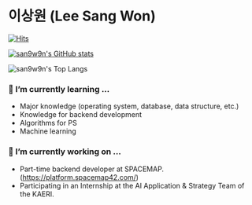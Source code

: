 # 이상원 (Lee Sang Won)

[![Hits](https://hits.seeyoufarm.com/api/count/incr/badge.svg?url=https%3A%2F%2Fgithub.com%2Fsan9w9n&count_bg=%2379C83D&title_bg=%23555555&icon=&icon_color=%23E7E7E7&title=hits&edge_flat=false)](https://hits.seeyoufarm.com)

[![san9w9n's GitHub stats](https://github-readme-stats.vercel.app/api?username=san9w9n)](https://github.com/anuraghazra/github-readme-stats)

![san9w9n's Top Langs](https://github-readme-stats.vercel.app/api/top-langs/?username=san9w9n&layout=compact&theme=light)

### 🌱 I’m currently learning ...
- Major knowledge (operating system, database, data structure, etc.)
- Knowledge for backend development
- Algorithms for PS
- Machine learning

### 🔭 I’m currently working on ...
- Part-time backend developer at SPACEMAP. (https://platform.spacemap42.com/)
- Participating in an Internship at the AI Application & Strategy Team of the KAERI.
